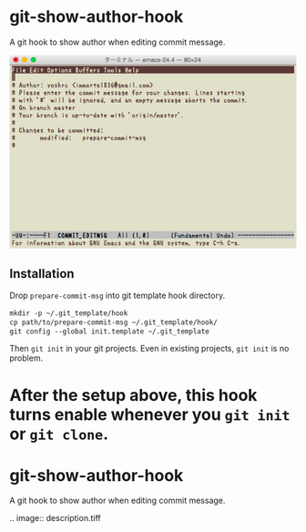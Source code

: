 # git-show-author-hook

A git hook to show author when editing commit message.

![Commit message editing with this hook](description.tiff)

## Installation

Drop `prepare-commit-msg` into git template hook directory.

    mkdir -p ~/.git_template/hook
    cp path/to/prepare-commit-msg ~/.git_template/hook/
    git config --global init.template ~/.git_template

Then `git init` in your git projects. Even in existing projects, `git init` is no problem.

After the setup above, this hook turns enable whenever you `git init` or `git clone`.
======================
 git-show-author-hook
======================

A git hook to show author when editing commit message.

.. image:: description.tiff
